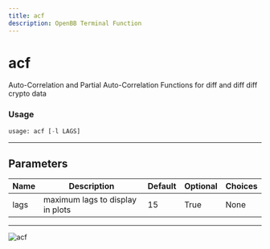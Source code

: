 ```yaml
---
title: acf
description: OpenBB Terminal Function
---
```


# acf

Auto-Correlation and Partial Auto-Correlation Functions for diff and diff diff crypto data

### Usage 
```python
usage: acf [-l LAGS]
```
---
## Parameters

| Name | Description | Default | Optional | Choices |
| ---- | ----------- | ------- | -------- | ------- |
| lags | maximum lags to display in plots | 15 | True | None |
---
![acf](https://user-images.githubusercontent.com/46355364/154305242-176c3ba1-ebfc-43e7-a027-46251fb02463.png)

